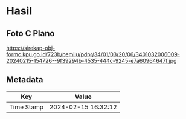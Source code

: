 # Hasil

## Foto C Plano

https://sirekap-obj-formc.kpu.go.id/723b/pemilu/pdpr/34/01/03/20/06/3401032006009-20240215-154726--9f39294b-4535-444c-9245-e7a60964647f.jpg


## Metadata

| Key        | Value               |
| ---------- | ------------------- |
| Time Stamp | 2024-02-15 16:32:12 |



